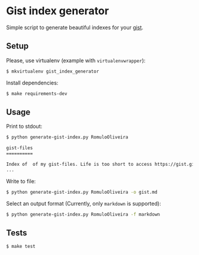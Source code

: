 Gist index generator
======================

Simple script to generate beautiful indexes for your [gist](https://gist.github.com/).

## Setup

Please, use virtualenv (example with `virtualenvwrapper`):

```bash
$ mkvirtualenv gist_index_generator
```

Install dependencies:

```bash
$ make requirements-dev
```

## Usage

Print to stdout:

```bash
$ python generate-gist-index.py RomuloOliveira 

gist-files
==========

Index of  of my gist-files. Life is too short to access https://gist.github.com/RomuloOliveira
...
```

Write to file:
```bash
$ python generate-gist-index.py RomuloOliveira -o gist.md
```

Select an output format (Currently, only `markdown` is supported):

```bash
$ python generate-gist-index.py RomuloOliveira -f markdown
```

## Tests

```bash
$ make test
```
